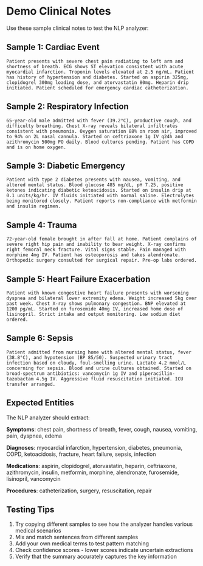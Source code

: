 # Demo Clinical Notes

Use these sample clinical notes to test the NLP analyzer:

## Sample 1: Cardiac Event
```
Patient presents with severe chest pain radiating to left arm and shortness of breath. ECG shows ST elevation consistent with acute myocardial infarction. Troponin levels elevated at 2.5 ng/mL. Patient has history of hypertension and diabetes. Started on aspirin 325mg, clopidogrel 300mg loading dose, and atorvastatin 80mg. Heparin drip initiated. Patient scheduled for emergency cardiac catheterization.
```

## Sample 2: Respiratory Infection
```
65-year-old male admitted with fever (39.2°C), productive cough, and difficulty breathing. Chest X-ray reveals bilateral infiltrates consistent with pneumonia. Oxygen saturation 88% on room air, improved to 94% on 2L nasal cannula. Started on ceftriaxone 1g IV q24h and azithromycin 500mg PO daily. Blood cultures pending. Patient has COPD and is on home oxygen.
```

## Sample 3: Diabetic Emergency
```
Patient with type 2 diabetes presents with nausea, vomiting, and altered mental status. Blood glucose 485 mg/dL, pH 7.25, positive ketones indicating diabetic ketoacidosis. Started on insulin drip at 0.1 units/kg/hr. IV fluids initiated with normal saline. Electrolytes being monitored closely. Patient reports non-compliance with metformin and insulin regimen.
```

## Sample 4: Trauma
```
72-year-old female brought in after fall at home. Patient complains of severe right hip pain and inability to bear weight. X-ray confirms right femoral neck fracture. Vital signs stable. Pain managed with morphine 4mg IV. Patient has osteoporosis and takes alendronate. Orthopedic surgery consulted for surgical repair. Pre-op labs ordered.
```

## Sample 5: Heart Failure Exacerbation
```
Patient with known congestive heart failure presents with worsening dyspnea and bilateral lower extremity edema. Weight increased 5kg over past week. Chest X-ray shows pulmonary congestion. BNP elevated at 1200 pg/mL. Started on furosemide 40mg IV, increased home dose of lisinopril. Strict intake and output monitoring. Low sodium diet ordered.
```

## Sample 6: Sepsis
```
Patient admitted from nursing home with altered mental status, fever (38.8°C), and hypotension (BP 85/50). Suspected urinary tract infection based on cloudy, foul-smelling urine. Lactate 4.2 mmol/L concerning for sepsis. Blood and urine cultures obtained. Started on broad-spectrum antibiotics: vancomycin 1g IV and piperacillin-tazobactam 4.5g IV. Aggressive fluid resuscitation initiated. ICU transfer arranged.
```

## Expected Entities

The NLP analyzer should extract:

**Symptoms**: chest pain, shortness of breath, fever, cough, nausea, vomiting, pain, dyspnea, edema

**Diagnoses**: myocardial infarction, hypertension, diabetes, pneumonia, COPD, ketoacidosis, fracture, heart failure, sepsis, infection

**Medications**: aspirin, clopidogrel, atorvastatin, heparin, ceftriaxone, azithromycin, insulin, metformin, morphine, alendronate, furosemide, lisinopril, vancomycin

**Procedures**: catheterization, surgery, resuscitation, repair

## Testing Tips

1. Try copying different samples to see how the analyzer handles various medical scenarios
2. Mix and match sentences from different samples
3. Add your own medical terms to test pattern matching
4. Check confidence scores - lower scores indicate uncertain extractions
5. Verify that the summary accurately captures the key information

